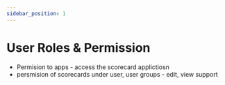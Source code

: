 ```yaml
---
sidebar_position: 1
---
```


# User Roles & Permission
- Permision to apps - access the scorecard applictiosn
- persmision of scorecards under user, user groups - edit, view support